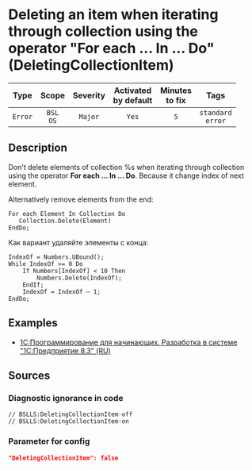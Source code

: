 # Deleting an item when iterating through collection using the operator "For each ... In ... Do" (DeletingCollectionItem)

 |  Type   |        Scope        | Severity | Activated<br>by default | Minutes<br>to fix |            Tags             |
 |:-------:|:-------------------:|:--------:|:-----------------------------:|:-----------------------:|:---------------------------:|
 | `Error` | `BSL`<br>`OS` | `Major`  |             `Yes`             |           `5`           | `standard`<br>`error` | 

<!-- Блоки выше заполняются автоматически, не трогать -->
## Description

Don't delete elements of collection %s when iterating through collection using the operator **For each ... In ... Do**. Because it change index of next element.

Alternatively remove elements from the end:

```bsl
For each Element In Collection Do
   Collection.Delete(Element)
EndDo;
```

Как вариант удаляйте элементы с конца:

```bsl
IndexOf = Numbers.UBound();
While IndexOf >= 0 Do
    If Numbers[IndexOf] < 10 Then
        Numbers.Delete(IndexOf);
    EndIf;
    IndexOf = IndexOf – 1;
EndDo;
```

## Examples

* [1С:Программирование для начинающих. Разработка в системе "1С:Предприятие 8.3" (RU)](https://its.1c.ru/db/pubprogforbeginners#content:88:hdoc)

## Sources

<!-- Блоки ниже заполняются автоматически, не трогать -->
### Diagnostic ignorance in code

```bsl
// BSLLS:DeletingCollectionItem-off
// BSLLS:DeletingCollectionItem-on
```

### Parameter for config

```json
"DeletingCollectionItem": false
```
